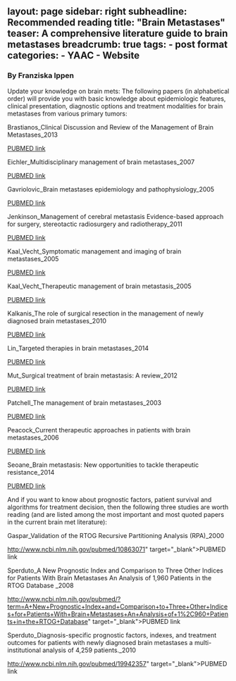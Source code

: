 layout: page
sidebar: right
subheadline: Recommended reading
title:  "Brain Metastases"
teaser: A comprehensive literature guide to brain metastases
breadcrumb: true
tags:
    - post format
categories:
    - YAAC
    - Website
---


### By Franziska Ippen

Update your knowledge on brain mets: The following papers (in alphabetical order) will provide you with basic knowledge about epidemiologic features, clinical presentation, diagnostic options and treatment modalities for brain metastases from various primary tumors:

Brastianos_Clinical Discussion and Review of the Management of Brain Metastases_2013 

<a href="http://www.ncbi.nlm.nih.gov/pubmed/24029127" target="_blank">PUBMED link</a>

Eichler_Multidisciplinary management of brain metastases_2007 

<a href="http://www.ncbi.nlm.nih.gov/pubmed/17673619" target="_blank">PUBMED link</a>

Gavriolovic_Brain metastases epidemiology and pathophysiology_2005 

<a href="http://www.ncbi.nlm.nih.gov/pubmed/?term=Brain+metastases+epidemiology+and+pathophysiology+gavrilovic" target="_blank">PUBMED link</a>

Jenkinson_Management of cerebral metastasis Evidence-based approach for surgery, stereotactic radiosurgery and radiotherapy_2011 

<a href="http://www.ncbi.nlm.nih.gov/pubmed/21196112" target="_blank">PUBMED link</a>

Kaal_Vecht_Symptomatic management and imaging of brain metastases_2005 

<a href="http://www.ncbi.nlm.nih.gov/pubmed/16215812" target="_blank">PUBMED link</a>

Kaal_Vecht_Therapeutic management of brain metastasis_2005 

<a href="http://www.ncbi.nlm.nih.gov/pubmed/?term=Therapeutic+management+of+brain+metastasis+kaal" target="_blank">PUBMED link</a>

Kalkanis_The role of surgical resection in the management of newly diagnosed brain metastases_2010 

<a href="http://www.ncbi.nlm.nih.gov/pubmed/19960230" target="_blank">PUBMED link</a>

Lin_Targeted therapies in brain metastases_2014 

<a href="http://www.ncbi.nlm.nih.gov/pubmed/24353011" target="_blank">PUBMED link</a>

Mut_Surgical treatment of brain metastasis: A review_2012 

<a href="http://www.ncbi.nlm.nih.gov/pubmed/22047649" target="_blank">PUBMED link</a>

Patchell_The management of brain metastases_2003 

<a href="http://www.ncbi.nlm.nih.gov/pubmed/14585263" target="_blank">PUBMED link</a>

Peacock_Current therapeutic approaches in patients with brain metastases_2006 

<a href="http://www.ncbi.nlm.nih.gov/pubmed/17032560" target="_blank">PUBMED link</a>

Seoane_Brain metastasis: New opportunities to tackle therapeutic resistance_2014 

<a href="http://www.ncbi.nlm.nih.gov/pubmed/?term=Brain+metastasis%3A+New+opportunities+to+tackle+therapeutic+resistance" target="_blank">PUBMED link</a> 



And if you want to know about prognostic factors, patient survival and algorithms for treatment decision, then the following three studies are worth reading (and are listed among the most important and most quoted papers in the current brain met literature):

Gaspar_Validation of the RTOG Recursive Partitioning Analysis (RPA)_2000 

http://www.ncbi.nlm.nih.gov/pubmed/10863071" target="_blank">PUBMED link</a>

Sperduto_A New Prognostic Index and Comparison to Three Other Indices for Patients With Brain Metastases An Analysis of 1,960 Patients in the RTOG Database _2008 

http://www.ncbi.nlm.nih.gov/pubmed/?term=A+New+Prognostic+Index+and+Comparison+to+Three+Other+Indices+for+Patients+With+Brain+Metastases+An+Analysis+of+1%2C960+Patients+in+the+RTOG+Database" target="_blank">PUBMED link</a>

Sperduto_Diagnosis-specific prognostic factors, indexes, and treatment outcomes for patients with newly diagnosed brain metastases a multi-institutional analysis of 4,259 patients._2010 

http://www.ncbi.nlm.nih.gov/pubmed/19942357" target="_blank">PUBMED link</a>




